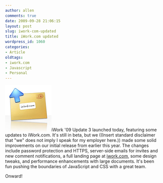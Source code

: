 ```yaml
---
author: allen
comments: true
date: 2009-09-28 21:06:15
layout: post
slug: iwork-com-updated
title: iWork.com updated
wordpress_id: 1060
categories:
- Article
oldtags:
- iwork.com
- Javascript
- Personal
---
```


![The lickable manila envelope logo.](/images/wp-uploads/2009/09/iworkcom.jpg)iWork '09 Update 3 launched today, featuring some updates to iWork.com. It's still in beta, but we ((Insert standard disclaimer that "we" does not imply I speak for my employer here.)) made some solid improvements on our initial release from earlier this year. The changes include password protection and HTTPS, server-side emails for invites and new comment notifications, a full landing page at [iwork.com](http://www.iwork.com/), some design tweaks, and performance enhancements with large documents. It's been fun pushing the boundaries of JavaScript and CSS with a great team.

Onward!
